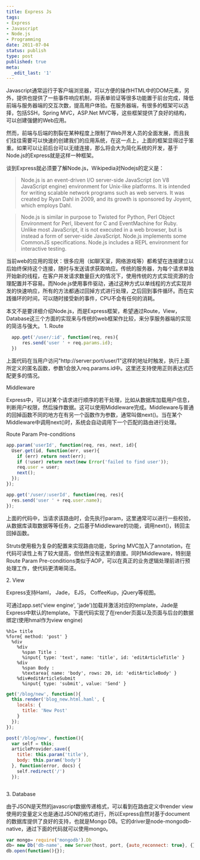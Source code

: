 ```yaml
---
title: Express Js
tags:
- Express
- Javascript
- Node.js
- Programming
date: 2011-07-04
status: publish
type: post
published: true
meta:
  _edit_last: '1'
---
```

Javascript通常运行于客户端浏览器，可以方便的操作HTML中的DOM元素，另外，提供也提供了一些事件响应机制，将表单验证等很多功能置于前台完成，降低前端与服务器端的交互次数，提高用户体验。在服务器端，有很多的框架可以选择，包括SSH，Spring MVC，ASP.Net MVC等，这些框架提供了良好的结构，可以创建强健的Web应用。

然而，前端与后端的割裂在某种程度上限制了Web开发人员的全面发展，而且我们往往需要可以快速的创建我们的应用系统，在这一点上，上面的框架显得过于笨重。如果可以让前后台可以无缝连接，那么将会大为简化系统的开发，基于Node.js的Express就是这样一种框架。

谈到Express就必须要了解Node.js，Wikipedia对Nodejs的定义是：
> Node.js is an event-driven I/O server-side JavaScript (on V8 JavaScript engine) environment for Unix-like platforms. It is intended for writing scalable network programs such as web servers. It was created by Ryan Dahl in 2009, and its growth is sponsored by Joyent, which employs Dahl.

> Node.js is similar in purpose to Twisted for Python, Perl Object Environment for Perl, libevent for C and EventMachine for Ruby. Unlike most JavaScript, it is not executed in a web browser, but is instead a form of server-side JavaScript. Node.js implements some CommonJS specifications. Node.js includes a REPL environment for interactive testing.

当前web的应用的现状：很多应用（如聊天室，网络游戏等）都希望在连接建立以后始终保持这个连接，随时与发送请求获取响应。传统的服务器，为每个请求单独开始新的线程，在客户并发请求数量巨大的情况下，使用传统的方式实现资源的合理配置并不容易。而Node.js使用事件驱动，通过这种方式以单线程的方式实现并发的快速响应，所有的方法都通过回掉方式进行处理，之后回到事件循环。而在实践循环的时间，可以随时接受新的事件，CPU不会有任何的消耗。

本文不是要详细介绍Node.js，而是Express框架，希望通过Route，View，Database这三个方面的实现来与传统的web框架作比较，来分享服务器端的实现的简洁与强大。
1\. Route

```js
  app.get('/user/:id', function(req, res){
      res.send('user ' + req.params.id);
  })
```
上面代码在当用户访问"http://server:port/user/1"这样的地址时触发，执行上面所定义的匿名函数，参数1会放入req.params.id中。这里还支持使用正则表达式匹配更多的情况。

Middleware

Express中，可以对某个请求进行顺序的若干处理，比如从数据库加载用户信息，判断用户权限，然后操作数据。这可以使用Middleware完成。Middleware与普通的回掉函数不同的地方在有另一个函数作为参数，通常叫做next()。当在某个Middleware中调用next()时，系统会自动调用下一个匹配的路由进行处理。

Route Param Pre-conditions

```js
app.param('userId', function(req, res, next, id){
  User.get(id, function(err, user){
    if (err) return next(err);
    if (!user) return next(new Error('failed to find user'));
    req.user = user;
    next();
  });
});

app.get('/user/:userId', function(req, res){
  res.send('user ' + req.user.name);
});
```

上面的代码中，当请求该路由时，会先执行param，这里通常可以进行一些校验，从数据库读取数据等等任务，之后基于Middleware的功能，调用next()，转回主回掉函数。

Struts使用极为复杂的配置来实现路由功能，Spring MVC加入了annotation，在代码可读性上有了较大提高，但依然没有这里的直接。同时Middleware，特别是Route Param Pre-conditions类似于AOP，可以在真正的业务逻辑处理前进行预处理工作，使代码更清晰简洁。

2\. View

Express支持Haml， Jade， EJS， CoffeeKup，jQuery等视图。

可通过app.set('view engine', 'jade')加载并激活对应的template，Jade是Express中默认的template。下面代码实现了在render页面以及页面与后台的数据绑定(使用hmal作为view engine)

```haml
%h1= title
%form{ method: 'post' }
  %div
    %div
      %span Title :
      %input{ type: 'text', name: 'title', id: 'editArticleTitle' }
    %div
      %span Body :
      %textarea{ name: 'body', rows: 20, id: 'editArticleBody' }
    %div#editArticleSubmit
      %input{ type: 'submit', value: 'Send' }
```

```js
get('/blog/new', function(){
  this.render('blog_new.html.haml', {
    locals: {
      title: 'New Post'
    }
  });
});

post('/blog/new', function(){
  var self = this;
  articleProvider.save({
    title: this.param('title'),
    body: this.param('body')
  }, function(error, docs) {
    self.redirect('/')
  });
  
```  
3\. Database

由于JSON是天然的javascript数据传递格式，可以看到在路由定义中render view使用的变量定义也是通过JSON的格式进行，所以Express自然对基于document的数据库提供了良好的支持，也就是Mongo DB。它的driver是node-mongodb-native，通过下面的代码就可以使用mongo。

```js
var mongo= require('mongodb').Db
db= new Db('db-name', new Server(host, port, {auto_reconnect: true}, {}));
db.open(function(){});
```